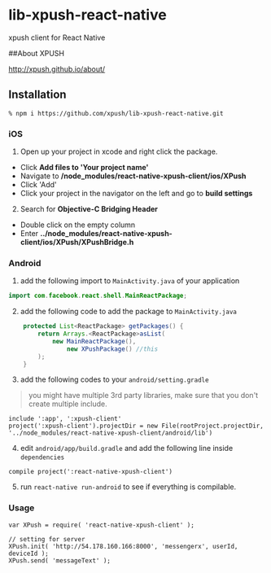 # lib-xpush-react-native

xpush client for React Native

##About XPUSH

http://xpush.github.io/about/

## Installation

```
% npm i https://github.com/xpush/lib-xpush-react-native.git
```

### iOS

1. Open up your project in xcode and right click the package.
 - Click **Add files to 'Your project name'**
 - Navigate to **/node_modules/react-native-xpush-client/ios/XPush**
 - Click 'Add'
 - Click your project in the navigator on the left and go to **build settings**

2. Search for **Objective-C Bridging Header**
 - Double click on the empty column
 - Enter **../node_modules/react-native-xpush-client/ios/XPush/XPushBridge.h**

### Android

1. add the following import to `MainActivity.java` of your application

```java
import com.facebook.react.shell.MainReactPackage;
```

2. add the following code to add the package to `MainActivity.java`

```java
    protected List<ReactPackage> getPackages() {
        return Arrays.<ReactPackage>asList(
            new MainReactPackage(),
                new XPushPackage() //this
        );
    }
```

3. add the following codes to your `android/setting.gradle`

> you might have multiple 3rd party libraries, make sure that you don't create multiple include.

```
include ':app', ':xpush-client'
project(':xpush-client').projectDir = new File(rootProject.projectDir, '../node_modules/react-native-xpush-client/android/lib')
```

4. edit `android/app/build.gradle` and add the following line inside `dependencies`

```
compile project(':react-native-xpush-client')
```

5. run `react-native run-android` to see if everything is compilable.

### Usage

```
var XPush = require( 'react-native-xpush-client' );

// setting for server
XPush.init( 'http://54.178.160.166:8000', 'messengerx', userId, deviceId );
XPush.send( 'messageText' );
```